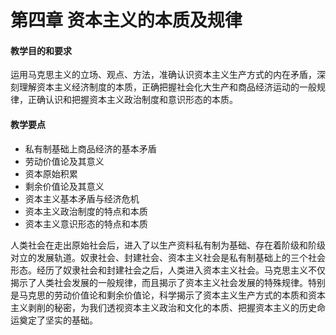 # 第四章 资本主义的本质及规律

#### 教学目的和要求

运用马克思主义的立场、观点、方法，准确认识资本主义生产方式的内在矛盾，深刻理解资本主义经济制度的本质，正确把握社会化大生产和商品经济运动的一般规律，正确认识和把握资本主义政治制度和意识形态的本质。

#### 教学要点

- 私有制基础上商品经济的基本矛盾
- 劳动价值论及其意义
- 资本原始积累
- 剩余价值论及其意义
- 资本主义基本矛盾与经济危机
- 资本主义政治制度的特点和本质
- 
  资本主义意识形态的特点和本质

人类社会在走出原始社会后，进入了以生产资料私有制为基础、存在着阶级和阶级对立的发展轨道。奴隶社会、封建社会、资本主义社会是私有制基础上的三个社会形态。经历了奴隶社会和封建社会之后，人类进入资本主义社会。马克思主义不仅揭示了人类社会发展的一般规律，而且揭示了资本主义社会发展的特殊规律。特别是马克思的劳动价值论和剩余价值论，科学揭示了资本主义生产方式的本质和资本主义剥削的秘密，为我们透视资本主义政治和文化的本质、把握资本主义的历史命运奠定了坚实的基础。


